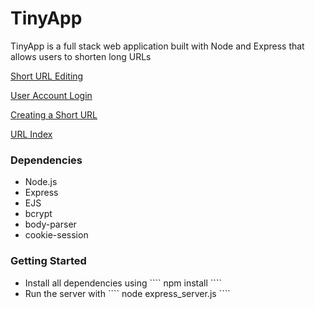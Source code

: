 <h1>TinyApp</h1>

<body>TinyApp is a full stack web application built with Node and Express that allows users to shorten long URLs


[Short URL Editing](https://github.com/ar4sdoteth/tinyapp/blob/master/images/TinyApp_Edit.png?raw=true)

[User Account Login](https://github.com/ar4sdoteth/tinyapp/blob/master/images/TinyApp_Login.png?raw=true)

[Creating a Short URL](https://github.com/ar4sdoteth/tinyapp/blob/master/images/TinyApp_NewURL.png?raw=true)

[URL Index](https://github.com/ar4sdoteth/tinyapp/blob/master/images/TinyApp_URL-Index.png?raw=true)

</body>

<h3>Dependencies</h3>
  <ul>
  <li>Node.js</li>
  <li>Express</li>
  <li>EJS</li>
  <li>bcrypt</li>
  <li>body-parser</li>
  <li>cookie-session</li>
  </ul>

<h3>Getting Started</h3>
<ul>
  <li>Install all dependencies using ```` npm install ```` </li>
  <li>Run the server with ```` node express_server.js ```` </li>

</ul>
